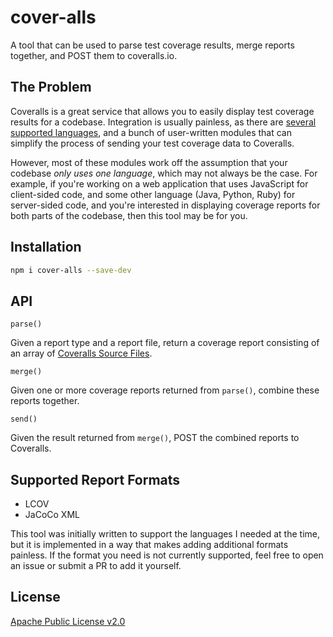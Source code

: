 # cover-alls
A tool that can be used to parse test coverage results, merge reports together, and POST them to coveralls.io.

## The Problem
Coveralls is a great service that allows you to easily display test coverage results for a codebase.
Integration is usually painless, as there are
[several supported languages](https://coveralls.zendesk.com/hc/en-us/sections/200330349-Languages),
and a bunch of user-written modules that can simplify the process of sending your test coverage data to Coveralls.

However, most of these modules work off the assumption that your codebase *only uses one language*, which may
not always be the case. For example, if you're working on a web application that uses JavaScript for client-sided code, and
some other language (Java, Python, Ruby) for server-sided code, and you're interested in displaying coverage
reports for both parts of the codebase, then this tool may be for you.

## Installation

``` bash
npm i cover-alls --save-dev
```

## API


`parse()`

Given a report type and a report file, return a coverage report consisting of an array of
[Coveralls Source Files](https://coveralls.zendesk.com/hc/en-us/articles/201774865-API-Introduction).

`merge()`

Given one or more coverage reports returned from `parse()`, combine these reports together.

`send()`

Given the result returned from `merge()`, POST the combined reports to Coveralls.

## Supported Report Formats

- LCOV
- JaCoCo XML

This tool was initially written to support the languages I needed at the time, but it is implemented in a way that
makes adding additional formats painless. If the format you need is not currently supported, feel free to open an
issue or submit a PR to add it yourself.

## License

[Apache Public License v2.0](https://github.com/sourceallies/cover-alls/blob/master/LICENSE)